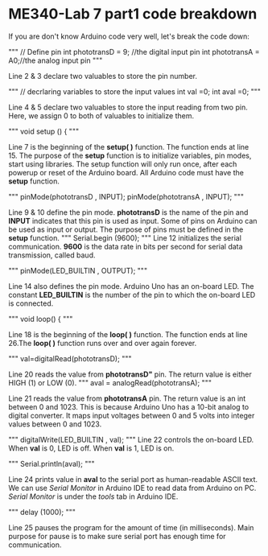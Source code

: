 # ME340-Lab 7 part1 code breakdown
If you are don't know Arduino code very well, let's break the code down:

"""
// Define pin 
int phototransD = 9; //the digital input pin
int phototransA = A0;//the analog input pin
"""

Line 2 & 3 declare two valuables to store the pin number. 

"""
// decrlaring variables to store the input values
int val =0;
int aval =0;
"""

Line 4 & 5 declare two valuables to store the input reading from two pin. Here, we assign 0 to both of valuables to initialize them. 

"""
void setup () {
"""

Line 7 is the beginning of the **setup( )** function. The function ends at line 15. The purpose of the **setup** function is to initialize variables, pin modes, start using libraries. The setup function will only run once, after each powerup or reset of the Arduino board. All Arduino code must have the **setup** function.

"""
pinMode(phototransD , INPUT);
pinMode(phototransA , INPUT);
"""

Line 9 & 10 define the pin mode. **phototransD** is the name of the pin and **INPUT** indicates that this pin is used as input. Some of pins on Arduino can be used as input or output. The purpose of pins must be defined in the **setup** function.
"""
Serial.begin (9600);
"""
Line 12 initializes the serial communication. **9600** is the data rate in bits per second for serial data transmission, called baud. 

"""
pinMode(LED_BUILTIN , OUTPUT);
"""

Line 14 also defines the pin mode. Arduino Uno has an on-board LED. The constant **LED_BUILTIN** is the number of the pin to which the on-board LED is connected.

"""
void loop() {
"""

Line 18 is the beginning of the **loop( )** function. The function ends at line 26.The **loop( )** function runs over and over again forever. 

"""
val=digitalRead(phototransD);
"""

Line 20 reads the value from **phototransD"** pin. The return value is either HIGH (1) or LOW (0).
"""
aval = analogRead(phototransA);
"""

Line 21 reads the value from **phototransA** pin. The return value is an int between 0 and 1023. This is because Arduino Uno has a 10-bit analog to digital converter. It maps input voltages between 0 and 5 volts into integer values between 0 and 1023. 

"""
digitalWrite(LED_BUILTIN , val);
"""
Line 22 controls the on-board LED. When **val** is 0, LED is off. When **val** is 1, LED is on.

"""
Serial.println(aval);
"""

Line 24 prints value in **aval** to the serial port as human-readable ASCII text. We can use *Serial Monitor* in Arduino IDE to read data from Arduino on PC. *Serial Monitor* is under the *tools* tab in Arduino IDE.

"""
delay (1000);
"""

Line 25 pauses the program for the amount of time (in milliseconds). Main purpose for pause is to make sure serial port has enough time for communication. 
